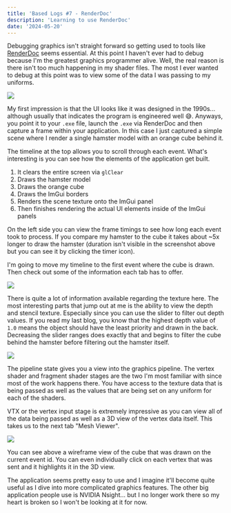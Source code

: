 ```yaml
---
title: 'Based Logs #7 - RenderDoc'
description: 'Learning to use RenderDoc'
date: '2024-05-20'
---
```


Debugging graphics isn't straight forward so getting used to tools like [RenderDoc](https://renderdoc.org/) seems essential. At this point I haven't ever had to debug because I'm the greatest graphics programmer alive. Well, the real reason is there isn't too much happening in my shader files. The most I ever wanted to debug at this point was to view some of the data I was passing to my uniforms.

<Img src="1.jpg" />

My first impression is that the UI looks like it was designed in the 1990s... although usually that indicates the program is engineered well 😅. Anyways, you point it to your `.exe` file, launch the `.exe` via RenderDoc and then capture a frame within your application. In this case I just captured a simple scene where I render a single hamster model with an orange cube behind it.

The timeline at the top allows you to scroll through each event. What's interesting is you can see how the elements of the application get built.

1. It clears the entire screen via `glClear`
2. Draws the hamster model
3. Draws the orange cube
4. Draws the ImGui borders
5. Renders the scene texture onto the ImGui panel
6. Then finishes rendering the actual UI elements inside of the ImGui panels

On the left side you can view the frame timings to see how long each event took to process. If you compare my hamster to the cube it takes about ~5x longer to draw the hamster (duration isn't visible in the screenshot above but you can see it by clicking the timer icon).

I'm going to move my timeline to the first event where the cube is drawn. Then check out some of the information each tab has to offer.

<Img src="2.jpg" />

There is quite a lot of information available regarding the texture here. The most interesting parts that jump out at me is the ability to view the depth and stencil texture. Especially since you can use the slider to filter out depth values. If you read my last blog, you know that the highest depth value of `1.0` means the object should have the least priority and drawn in the back. Decreasing the slider ranges does exactly that and begins to filter the cube behind the hamster before filtering out the hamster itself.

<Img src="3.jpg" />

The pipeline state gives you a view into the graphics pipeline. The vertex shader and fragment shader stages are the two I'm most familiar with since most of the work happens there. You have access to the texture data that is being passed as well as the values that are being set on any uniform for each of the shaders.

VTX or the vertex input stage is extremely impressive as you can view all of the data being passed as well as a 3D view of the vertex data itself. This takes us to the next tab "Mesh Viewer".

<Img src="4.jpg" />

You can see above a wireframe view of the cube that was drawn on the current event id. You can even individually click on each vertex that was sent and it highlights it in the 3D view.

<Heading title="Conclusion" />

The application seems pretty easy to use and I imagine it'll become quite useful as I dive into more complicated graphics features. The other big application people use is NVIDIA Nsight... but I no longer work there so my heart is broken so I won't be looking at it for now.

<Spotify src="track/3VcH5XTkHzF0j22RvkMoZh?si=ae2b3ed7e0e44323" />
